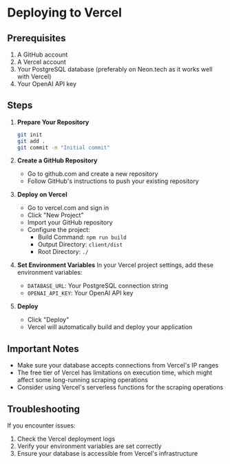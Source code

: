 # Deploying to Vercel

## Prerequisites
1. A GitHub account
2. A Vercel account
3. Your PostgreSQL database (preferably on Neon.tech as it works well with Vercel)
4. Your OpenAI API key

## Steps

1. **Prepare Your Repository**
   ```bash
   git init
   git add .
   git commit -m "Initial commit"
   ```

2. **Create a GitHub Repository**
   - Go to github.com and create a new repository
   - Follow GitHub's instructions to push your existing repository

3. **Deploy on Vercel**
   - Go to vercel.com and sign in
   - Click "New Project"
   - Import your GitHub repository
   - Configure the project:
     - Build Command: `npm run build`
     - Output Directory: `client/dist`
     - Root Directory: `./`

4. **Set Environment Variables**
   In your Vercel project settings, add these environment variables:
   - `DATABASE_URL`: Your PostgreSQL connection string
   - `OPENAI_API_KEY`: Your OpenAI API key

5. **Deploy**
   - Click "Deploy"
   - Vercel will automatically build and deploy your application

## Important Notes
- Make sure your database accepts connections from Vercel's IP ranges
- The free tier of Vercel has limitations on execution time, which might affect some long-running scraping operations
- Consider using Vercel's serverless functions for the scraping operations

## Troubleshooting
If you encounter issues:
1. Check the Vercel deployment logs
2. Verify your environment variables are set correctly
3. Ensure your database is accessible from Vercel's infrastructure
